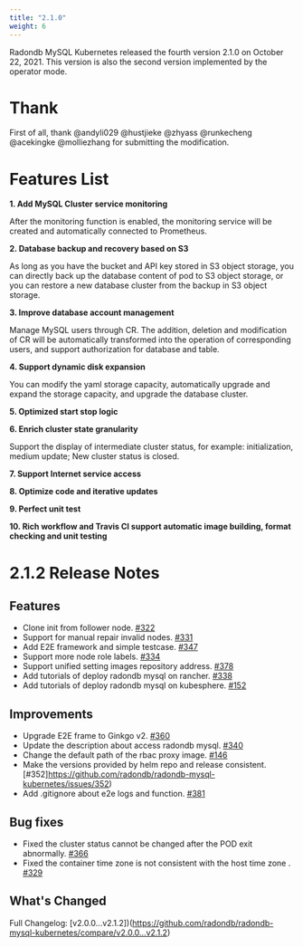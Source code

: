 ```yaml
---
title: "2.1.0"
weight: 6
---
```

Radondb MySQL Kubernetes released the fourth version 2.1.0 on October 22, 2021. This version is also the second version implemented by the operator mode.

# **Thank**

First of all, thank @andyli029 @hustjieke @zhyass @runkecheng @acekingke @molliezhang for submitting the modification.

# **Features List**

**1. Add MySQL Cluster service monitoring**

After the monitoring function is enabled, the monitoring service will be created and automatically connected to Prometheus.

**2. Database backup and recovery based on S3**

As long as you have the bucket and API key stored in S3 object storage, you can directly back up the database content of pod to S3 object storage, or you can restore a new database cluster from the backup in S3 object storage.

**3. Improve database account management**

Manage MySQL users through CR. The addition, deletion and modification of CR will be automatically transformed into the operation of corresponding users, and support authorization for database and table.

**4. Support dynamic disk expansion**

You can modify the yaml storage capacity, automatically upgrade and expand the storage capacity, and upgrade the database cluster.

**5. Optimized start stop logic**

**6. Enrich cluster state granularity**

Support the display of intermediate cluster status, for example: initialization, medium update; New cluster status is closed.

**7. Support Internet service access**

**8. Optimize code and iterative updates**

**9. Perfect unit test**

**10. Rich workflow and Travis CI support automatic image building, format checking and unit testing**


# **2.1.2 Release Notes**

## Features
- Clone init from follower node. [#322](https://github.com/radondb/radondb-mysql-kubernetes/issues/322)
- Support for manual repair invalid nodes. [#331](https://github.com/radondb/radondb-mysql-kubernetes/issues/331)
- Add E2E framework and simple testcase. [#347](https://github.com/radondb/radondb-mysql-kubernetes/pull/347)
- Support more node role labels. [#334](https://github.com/radondb/radondb-mysql-kubernetes/pull/334)
- Support unified setting images repository address. [#378](https://github.com/radondb/radondb-mysql-kubernetes/issues/378)
- Add tutorials of deploy radondb mysql on rancher. [#338](https://github.com/radondb/radondb-mysql-kubernetes/issues/338)
- Add tutorials of deploy radondb mysql on kubesphere. [#152](https://github.com/radondb/radondb-mysql-kubernetes/issues/152)

## Improvements
- Upgrade E2E frame to Ginkgo v2. [#360](https://github.com/radondb/radondb-mysql-kubernetes/pull/360)
- Update the description about access radondb mysql. [#340](https://github.com/radondb/radondb-mysql-kubernetes/issues/340)
- Change the default path of the rbac proxy image. [#146](https://github.com/radondb/radondb-mysql-kubernetes/issues/146)
- Make the versions provided by helm repo and release consistent. [#352]https://github.com/radondb/radondb-mysql-kubernetes/issues/352)
- Add .gitignore about e2e logs and function. [#381](https://github.com/radondb/radondb-mysql-kubernetes/pull/381)

## Bug fixes
- Fixed the cluster status cannot be changed after the POD exit abnormally. [#366](https://github.com/radondb/radondb-mysql-kubernetes/pull/366)
- Fixed the container time zone is not consistent with the host time zone . [#329](https://github.com/radondb/radondb-mysql-kubernetes/pull/329)

## What's Changed
Full Changelog: [v2.0.0...v2.1.2])(https://github.com/radondb/radondb-mysql-kubernetes/compare/v2.0.0...v2.1.2)
